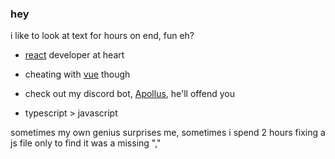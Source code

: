 ### hey

i like to look at text for hours on end, fun eh?

- [react](https://reactjs.org/) developer at heart
- cheating with [vue](https://vuejs.org/) though

- check out my discord bot, [Apollus](https://discord.com/oauth2/authorize?client_id=880104428676468798&scope=bot&permissions=36817920), he'll offend you

- typescript > javascript

sometimes my own genius surprises me, sometimes i spend 2 hours fixing a js file only to find it was a missing ","
